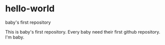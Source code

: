 # hello-world
baby's first repository

This is baby's first repository. Every baby need their first github repository. I'm baby.
